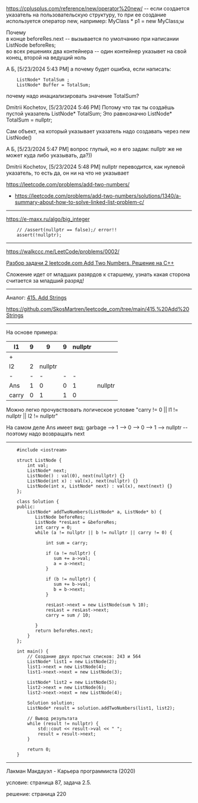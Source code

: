 https://cplusplus.com/reference/new/operator%20new/ -- если создается указатель на пользовательскую структуру, то при ее создание используется оператор new, например: MyClass * p1 = new MyClass;ы


Почему  
в конце beforeRes.next -- вызывается по умолчанию при написании ListNode beforeRes;  
во всех решениях два контейнера -- один контейнер указывет на свой конец, второй на ведущий ноль   

А Б, [5/23/2024 5:43 PM]
а почему будет ошибка, если написать: 

        ListNode* TotalSum ;
        ListNode* Buffer = TotalSum;

почему надо инациализировать значение TotalSum?

Dmitrii Kochetov, [5/23/2024 5:46 PM]
Потому что так ты создаёшь пустой указатель 
ListNode* TotalSum;
Это равнозначно
ListNode* TotalSum = nullptr;

Сам объект, на который указывает указатель надо создавать через new ListNode()

А Б, [5/23/2024 5:47 PM]
вопрос глупый, но я его задам: nullptr же не может куда либо указывать, да?))

Dmitrii Kochetov, [5/23/2024 5:48 PM]
nullptr переводится, как нулевой указатель, то есть да, он ни на что не указывает

https://leetcode.com/problems/add-two-numbers/

- https://leetcode.com/problems/add-two-numbers/solutions/1340/a-summary-about-how-to-solve-linked-list-problem-c/

________

https://e-maxx.ru/algo/big_integer

        // /assert(nullptr == false);/ error!!
        assert(!nullptr);
        
________

https://walkccc.me/LeetCode/problems/0002/

[Разбор задачи 2 leetcode.com Add Two Numbers. Решение на C++](https://www.youtube.com/watch?v=QflftNTHeeE)

Сложение идет от младших разярдов к старшему, узнать какая сторона считается за младший разряд!

________

Аналог: [415. Add Strings](https://leetcode.com/problems/add-strings/description/)

https://github.com/SkosMartren/leetcode_com/tree/main/415.%20Add%20Strings


________

На основе примера:

|  l1 	| 9 	| 9 	| 9 	|nullptr|   	|
|---	|---	|---	|---	|---	|:-:	|
| + 	|   	|   	|   	|   	|   	|
|  l2 	| 2  	|nullptr|  	|   	|   	|
| - 	| - 	| - 	| - 	| - 	|   	|
|  Ans	| 1 	| 0 	| 0 	|  1 	|nullptr|
|carry  | 0 	| 1 	| 1 	|  0 	|   	|

Можно легко прочувствовать логическое условие "carry != 0 || l1 != nullptr || l2 != nullptr"

На самом деле Ans имеет вид: garbage --> 1 --> 0  --> 0  --> 1  --> nullptr -- поэтому надо возвращать next
____

        #include <iostream>
        
        struct ListNode {
            int val;
            ListNode* next;
            ListNode() : val(0), next(nullptr) {}
            ListNode(int x) : val(x), next(nullptr) {}
            ListNode(int x, ListNode* next) : val(x), next(next) {}
        };
        
        class Solution {
        public:
            ListNode* addTwoNumbers(ListNode* a, ListNode* b) { 
               ListNode beforeRes;
               ListNode *resLast = &beforeRes;
               int carry = 0;
               while (a != nullptr || b != nullptr || carry != 0) {
                 
                   int sum = carry;
                 
                   if (a != nullptr) { 
                      sum += a->val;
                      a = a->next;
                   }
                 
                   if (b != nullptr) { 
                      sum += b->val;
                      b = b->next;
                   }
                 
                   resLast->next = new ListNode(sum % 10); 
                   resLast = resLast->next;
                   carry = sum / 10;
                 
               }
               return beforeRes.next;
            }
        };
        
        int main() {
            // Создание двух простых списков: 243 и 564
            ListNode* list1 = new ListNode(2);
            list1->next = new ListNode(4);
            list1->next->next = new ListNode(3);
        
            ListNode* list2 = new ListNode(5);
            list2->next = new ListNode(6);
            list2->next->next = new ListNode(4);
        
            Solution solution;
            ListNode* result = solution.addTwoNumbers(list1, list2);
        
            // Вывод результата
            while (result != nullptr) {
                std::cout << result->val << " ";
                result = result->next;
            }
        
            return 0;
        }

_____

Лакман Макдауэл - Карьера программиста (2020)

условие: страница 87, задача 2.5.

решение: страница 220

